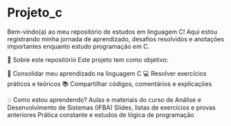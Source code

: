 # Projeto_c
Bem-vindo(a) ao meu repositório de estudos em linguagem C!
Aqui estou registrando minha jornada de aprendizado, desafios resolvidos e anotações importantes enquanto estudo programação em C.

🚀 Sobre este repositório
Este projeto tem como objetivo:

🧠 Consolidar meu aprendizado na linguagem C
💻 Resolver exercícios práticos e teóricos
📚 Compartilhar códigos, comentários e explicações

💡 Como estou aprendendo?
  Aulas e materiais do curso de Análise e Desenvolvimento de Sistemas (IFBA)
  Slides, listas de exercícios e provas anteriores
  Prática constante e estudos de lógica de programação
